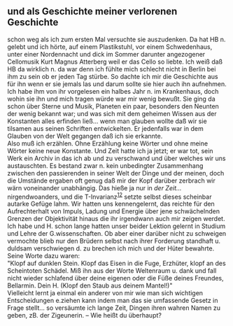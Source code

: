 ## und als Geschichte meiner verlorenen Geschichte
schon weg als ich zum ersten Mal versuchte sie auszudenken. Da hat HB n. gelebt und ich hörte, auf einem Plastikstuhl, vor einem Schwedenhaus, unter einer Nordennacht und dick im Sommer darunter angezogener Cellomusik Kurt Magnus Atterberg weil er das Cello so liebte. Ich weiß daß HB da wirklich n. da war denn ich fühlte mich schlecht nicht in Berlin bei ihm zu sein ob er jeden Tag stürbe. So dachte ich mir die Geschichte aus für ihn wenn er sie jemals las und darum sollte sie hier auch ihn aufnehmen. Ich habe ihm von ihr vorgelesen ein halbes Jahr n. im Krankenhaus, doch wohin sie ihn und mich tragen würde war mir wenig bewußt. Sie ging da schon über Sterne und Musik, Planeten ein paar, besonders den Neunten der wenig bekannt war; und was sich mit dem geheimen Wissen aus der Konstanten alles erfinden ließ... wenn man glauben wollte daß wir sie tilsamen aus seinen Schriften entwickelten. Er jedenfalls war in dem Glauben von der Welt gegangen daß ich sie erkannte.    
 Also muß ich erzählen. Ohne Erzählung keine Wörter und ohne meine Wörter keine neue Konstante. Und Zeit hatte ich ja jetzt; er war tot, sein Werk ein Archiv in das ich ab und zu verschwand und über welches wir uns austauschten. Es bestand zwar n. kein unbedingter Zusammenhang zwischen den passierenden in seiner Welt der Dinge und der meinen, doch die Umstände ergaben oft genug daß mir der Kopf darüber zerbrach wir wärn voneinander unabhängig. Das hieße ja nur in *der Zeit...* nirgendwoanders, und die T-Invarianz<sup><a id="ffn12" href="#fn12" class="footnote">12</a></sup> setzte selbst dieses scheinbar autarke Gefüge lahm. Wir hatten uns kennengelernt, das reichte für den Aufrechterhalt von Impuls, Ladung und Energie über jene schwächelnden Grenzen der Objektivität hinaus die ihr irgendwann auch mir zeigen werdet. Ich habe und H. schon lange hatten unser beider Lektion gelernt in Studium und Lehre der G.wissenschaften. Ob aber einer darüber nicht zu schweigen vermochte blieb nur den Brüdern selbst nach ihrer Forderung standhaft u. duldsam verschwiegen d. zu brechen ich mich und der Hüter bewahrte. Seine Worte dazu waren:   
&quot;Klopf auf dunklen Stein. Klopf das Eisen in die Fuge, Erzhüter, klopf an des Scheintoten Schädel. Miß ihn aus der Worte Weltenraum u. dank und fall nicht wieder schlafend über deine eigenen oder die Füße deines Freundes, Bellarmin. Dein H. (Klopf den Staub aus deinem Mantel!)&quot;   
 Vielleicht lernt ja einmal ein anderer von mir wie man sich wichtigen Entscheidungen e.ziehen kann indem man das sie umfassende Gesetz in Frage stellt... so versäumte ich lange Zeit, Dingen ihren wahren Namen zu geben, zB. der Zigeunerin. – Wie heißt du überhaupt?   
